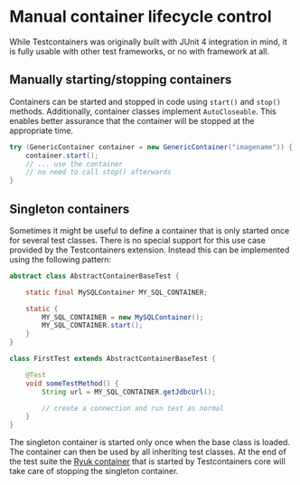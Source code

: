 # Manual container lifecycle control

While Testcontainers was originally built with JUnit 4 integration in mind, it is fully usable with other test 
frameworks, or no with framework at all.

## Manually starting/stopping containers

Containers can be started and stopped in code using `start()` and `stop()` methods. Additionally, container classes
implement `AutoCloseable`. This enables better assurance that the container will be stopped at the appropriate time.

```java
try (GenericContainer container = new GenericContainer("imagename")) {
    container.start();
    // ... use the container
    // no need to call stop() afterwards
}
```

## Singleton containers

Sometimes it might be useful to define a container that is only started once for several test classes.
There is no special support for this use case provided by the Testcontainers extension.
Instead this can be implemented using the following pattern:

```java
abstract class AbstractContainerBaseTest {

    static final MySQLContainer MY_SQL_CONTAINER;

    static {
        MY_SQL_CONTAINER = new MySQLContainer();
        MY_SQL_CONTAINER.start();
    }
}

class FirstTest extends AbstractContainerBaseTest {

    @Test
    void someTestMethod() {
        String url = MY_SQL_CONTAINER.getJdbcUrl();

        // create a connection and run test as normal
    }
}
```

The singleton container is started only once when the base class is loaded.
The container can then be used by all inheriting test classes.
At the end of the test suite the [Ryuk container](https://github.com/testcontainers/moby-ryuk)
that is started by Testcontainers core will take care of stopping the singleton container.

